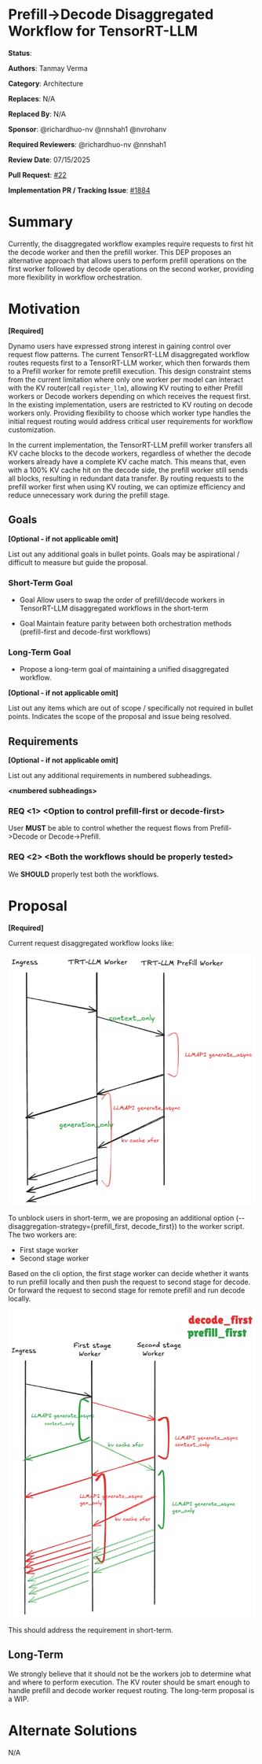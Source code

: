 # Prefill->Decode Disaggregated Workflow for TensorRT-LLM 

**Status**: 

**Authors**: Tanmay Verma

**Category**: Architecture

**Replaces**: N/A 

**Replaced By**: N/A 

**Sponsor**: @richardhuo-nv @nnshah1 @nvrohanv

**Required Reviewers**: @richardhuo-nv @nnshah1

**Review Date**: 07/15/2025

**Pull Request**: [#22](https://github.com/ai-dynamo/enhancements/pull/22)

**Implementation PR / Tracking Issue**: [#1884](https://github.com/ai-dynamo/dynamo/pull/1884)

# Summary

Currently, the disaggregated workflow examples require requests to first hit the decode worker and then the prefill worker. This DEP proposes an alternative approach that allows users to perform prefill operations on the first worker followed by decode operations on the second worker, providing more flexibility in workflow orchestration.

# Motivation

**\[Required\]**

Dynamo users have expressed strong interest in gaining control over request flow patterns. The current TensorRT-LLM disaggregated workflow routes requests first to a TensorRT-LLM worker, which then forwards them to a Prefill worker for remote prefill execution. This design constraint stems from the current limitation where only one worker per model can interact with the KV router(call `register_llm`), allowing KV routing to either Prefill workers or Decode workers depending on which receives the request first. In the existing implementation, users are restricted to KV routing on decode workers only. Providing flexibility to choose which worker type handles the initial request routing would address critical user requirements for workflow customization.

In the current implementation, the TensorRT-LLM prefill worker transfers all KV cache blocks to the decode workers, regardless of whether the decode workers already have a complete KV cache match. This means that, even with a 100% KV cache hit on the decode side, the prefill worker still sends all blocks, resulting in redundant data transfer. By routing requests to the prefill worker first when using KV routing, we can optimize efficiency and reduce unnecessary work during the prefill stage.

## Goals

**\[Optional \- if not applicable omit\]**

List out any additional goals in bullet points. Goals may be aspirational / difficult to measure but guide the proposal. 

### Short-Term Goal

* Goal Allow users to swap the order of prefill/decode workers in TensorRT-LLM disaggregated workflows in the short-term

* Goal Maintain feature parity between both orchestration methods (prefill-first and decode-first workflows)


### Long-Term Goal

* Propose a long-term goal of maintaining a unified disaggregated workflow. 

**\[Optional \- if not applicable omit\]**

List out any items which are out of scope / specifically not required in bullet points. Indicates the scope of the proposal and issue being resolved.

## Requirements

**\[Optional \- if not applicable omit\]**

List out any additional requirements in numbered subheadings.

**\<numbered subheadings\>**

### REQ \<1\> \<Option to control prefill-first or decode-first\>
User **MUST** be able to control whether the request flows from Prefill->Decode or Decode->Prefill.

### REQ \<2\> \<Both the workflows should be properly tested\>
We **SHOULD** properly test both the workflows.


# Proposal

**\[Required\]**

Current request disaggregated workflow looks like:

![Current Disaggregated Workflow](0001_images/current.png)

To unblock users in short-term, we are proposing an additional option (--disaggregation-strategy={prefill_first, decode_first}) to the worker script. The two workers are:
- First stage worker
- Second stage worker

Based on the cli option, the first stage worker can decide whether it wants to run prefill locally and then push the request to second stage for decode. Or forward the request to second stage for remote prefill and run decode locally. 

![Proposed Disaggregated Workflow](0001_images/proposed_design.png)


This should address the requirement in short-term. 

## Long-Term

We strongly believe that it should not be the workers job to determine what and where to perform execution. The KV router should be smart enough to handle prefill and decode worker request routing.
The long-term proposal is a WIP. 

# Alternate Solutions

N/A